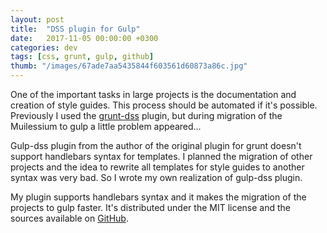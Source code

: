 ```yaml
---
layout: post
title:  "DSS plugin for Gulp"
date:   2017-11-05 00:00:00 +0300
categories: dev
tags: [css, grunt, gulp, github]
thumb: "/images/67ade7aa5435844f603561d60873a86c.jpg"
---
```


One of the important tasks in large projects is the documentation and creation of style guides. This process should be automated if it's possible. Previously I used the <a href='https://github.com/DSSWG/grunt-dss'>grunt-dss</a> plugin, but during migration of the Muilessium to gulp a little problem appeared...

Gulp-dss plugin from the author of the original plugin for grunt doesn't support handlebars syntax for templates. I planned the migration of other projects and the idea to rewrite all templates for style guides to another syntax was very bad. So I wrote my own realization of gulp-dss plugin.

My plugin supports handlebars syntax and it makes the migration of the projects to gulp faster. It's distributed under the MIT license and the sources available on <a href='https://github.com/sfi0zy/gulp-dss'>GitHub</a>.

